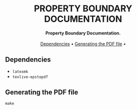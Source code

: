 <h1 align="center">
	PROPERTY BOUNDARY DOCUMENTATION
	<br>
</h1>

<h4 align="center">Property Boundary Documentation.</h4>

<p align="center">
    <a href="https://github.com/Syren0914/Australia-property-boundary-v.3">
    </a>
</p>

<p align="center">
	<a href="#dependencies">Dependencies</a> •
	<a href="#generating-the-pdf-file">Generating the PDF file</a> •
</p>

## Dependencies

- ```latexmk```
- ```texlive-epstopdf```

## Generating the PDF file

```
make
```
